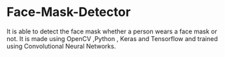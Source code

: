 # Face-Mask-Detector
It is able to detect the face mask whether a person wears a face mask or not. It is made using OpenCV ,Python , Keras and Tensorflow and trained using Convolutional Neural Networks.
